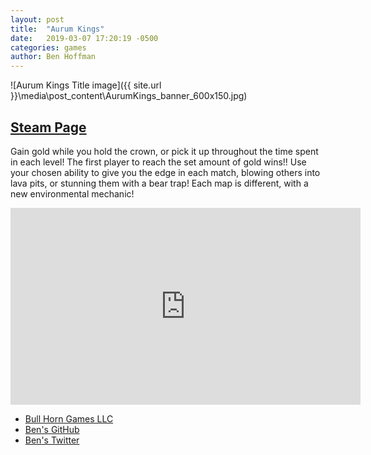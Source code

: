 ```yaml
---
layout: post
title:  "Aurum Kings"
date:   2019-03-07 17:20:19 -0500
categories: games
author: Ben Hoffman
---
```


![Aurum Kings Title image]({{ site.url }}\media\post_content\AurumKings_banner_600x150.jpg)


## [Steam Page](https://store.steampowered.com/app/848460/Aurum_Kings/)

Gain gold while you hold the crown, or pick it up throughout the time spent in each level! The first player to reach the set amount of gold wins!! Use your chosen ability to give you the edge in each match, blowing others into lava pits, or stunning them with a bear trap! Each map is different, with a new environmental mechanic! 

<iframe width="560" height="315" src="https://www.youtube.com/embed/N_rRxy6HSfw" frameborder="0" allow="accelerometer; autoplay; encrypted-media; gyroscope; picture-in-picture" allowfullscreen></iframe>

* [Bull Horn Games LLC](https://bullhorngames.com/)
* [Ben's GitHub](https://github.com/BenjaFriend)
* [Ben's Twitter](https://twitter.com/BenjaFriend)